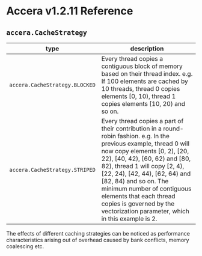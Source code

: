 [//]: # (Project: Accera)
[//]: # (Version: v1.2.11)

# Accera v1.2.11 Reference
## `accera.CacheStrategy`

type | description
--- | ---
`accera.CacheStrategy.BLOCKED` | Every thread copies a contiguous block of memory based on their thread index. e.g. If 100 elements are cached by 10 threads, thread 0 copies elements [0, 10), thread 1 copies elements [10, 20) and so on.
`accera.CacheStrategy.STRIPED` | Every thread copies a part of their contribution in a round-robin fashion. e.g. In the previous example, thread 0 will now copy elements [0, 2), [20, 22), [40, 42), [60, 62) and [80, 82), thread 1 will copy [2, 4), [22, 24), [42, 44), [62, 64) and [82, 84) and so on. The minimum number of contiguous elements that each thread copies is governed by the vectorization parameter, which in this example is 2.

The effects of different caching strategies can be noticed as performance characteristics arising out of overhead caused by bank conflicts, memory coalescing etc.

<div style="page-break-after: always;"></div>
